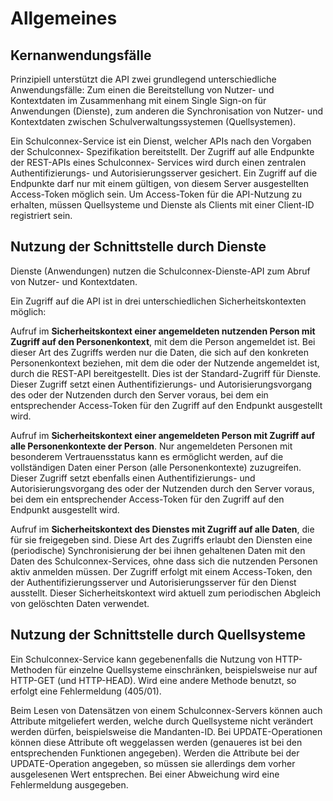 # Allgemeines

## Kernanwendungsfälle

Prinzipiell unterstützt die API zwei grundlegend unterschiedliche Anwendungsfälle: Zum
einen die Bereitstellung von Nutzer- und Kontextdaten im Zusammenhang mit einem Single
Sign-on für Anwendungen (Dienste), zum anderen die Synchronisation von Nutzer- und
Kontextdaten zwischen Schulverwaltungssystemen (Quellsystemen).

Ein Schulconnex-Service ist ein Dienst, welcher APIs nach den Vorgaben der Schulconnex-
Spezifikation bereitstellt. Der Zugriff auf alle Endpunkte der REST-APIs eines Schulconnex-
Services wird durch einen zentralen Authentifizierungs- und Autorisierungsserver gesichert.
Ein Zugriff auf die Endpunkte darf nur mit einem gültigen, von diesem Server ausgestellten
Access-Token möglich sein. Um Access-Token für die API-Nutzung zu erhalten, müssen
Quellsysteme und Dienste als Clients mit einer Client-ID registriert sein.

## Nutzung der Schnittstelle durch Dienste

Dienste (Anwendungen) nutzen die Schulconnex-Dienste-API zum Abruf von Nutzer- und
Kontextdaten.

Ein Zugriff auf die API ist in drei unterschiedlichen Sicherheitskontexten möglich:

Aufruf im **Sicherheitskontext einer angemeldeten nutzenden Person mit Zugriff auf den
Personenkontext**, mit dem die Person angemeldet ist. Bei dieser Art des Zugriffs werden nur
die Daten, die sich auf den konkreten Personenkontext beziehen, mit dem die oder der
Nutzende angemeldet ist, durch die REST-API bereitgestellt. Dies ist der Standard-Zugriff für
Dienste. Dieser Zugriff setzt einen Authentifizierungs- und Autorisierungsvorgang des oder
der Nutzenden durch den Server voraus, bei dem ein entsprechender Access-Token für den
Zugriff auf den Endpunkt ausgestellt wird.

Aufruf im **Sicherheitskontext einer angemeldeten Person mit Zugriff auf alle
Personenkontexte der Person**. Nur angemeldeten Personen mit besonderem Vertrauensstatus
kann es ermöglicht werden, auf die vollständigen Daten einer Person (alle Personenkontexte)
zuzugreifen. Dieser Zugriff setzt ebenfalls einen Authentifizierungs- und Autorisierungsvorgang
des oder der Nutzenden durch den Server voraus, bei dem ein entsprechender Access-Token
für den Zugriff auf den Endpunkt ausgestellt wird.

Aufruf im **Sicherheitskontext des Dienstes mit Zugriff auf alle Daten**, die für sie freigegeben
sind. Diese Art des Zugriffs erlaubt den Diensten eine (periodische) Synchronisierung der bei
ihnen gehaltenen Daten mit den Daten des Schulconnex-Services, ohne dass sich die
nutzenden Personen aktiv anmelden müssen. Der Zugriff erfolgt mit einem Access-Token,
den der Authentifizierungsserver und Autorisierungsserver für den Dienst ausstellt. Dieser
Sicherheitskontext wird aktuell zum periodischen Abgleich von gelöschten Daten verwendet.

## Nutzung der Schnittstelle durch Quellsysteme

Ein Schulconnex-Service kann gegebenenfalls die Nutzung von HTTP-Methoden für einzelne Quellsysteme einschränken, beispielsweise nur auf HTTP-GET (und HTTP-HEAD). Wird eine andere Methode benutzt, so erfolgt eine Fehlermeldung (405/01).

Beim Lesen von Datensätzen von einem Schulconnex-Servers können auch Attribute mitgeliefert werden, welche durch Quellsysteme nicht verändert werden dürfen, beispielsweise die Mandanten-ID. Bei UPDATE-Operationen können diese Attribute oft weggelassen werden (genaueres ist bei den entsprechenden Funktionen angegeben). Werden die Attribute bei der UPDATE-Operation angegeben, so müssen sie allerdings dem vorher ausgelesenen Wert entsprechen. Bei einer Abweichung wird eine Fehlermeldung ausgegeben.


